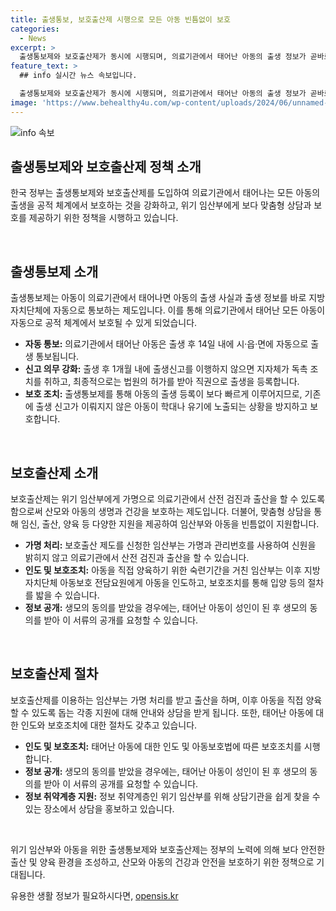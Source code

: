 ```yaml
---
title: 출생통보, 보호출산제 시행으로 모든 아동 빈틈없이 보호
categories:
  - News
excerpt: >
  출생통보제와 보호출산제가 동시에 시행되며, 의료기관에서 태어난 아동의 출생 정보가 곧바로 지자체에 통보된다. 이로써 출생 등록이 보다 빠르게 이루어지고, 아동 보호가 강화될 것으로 기대된다. 또한, 위기 임신부에게는 가명으로 의료기관에서 출산할 수 있는 기회가 제공되며, 전국에 상담체계가 구축되어 위기 임신부 지원이 강화될 예정이다. 추가로, 한부모가족의 지원도 확대되어 향후 더 많은 사람들이 혜택을 받을 수 있을 것으로 보인다.
feature_text: >
  ## info 실시간 뉴스 속보입니다.

  출생통보제와 보호출산제가 동시에 시행되며, 의료기관에서 태어난 아동의 출생 정보가 곧바로 지자체에 통보된다. 이로써 출생 등록이 보다 빠르게 이루어지고, 아동 보호가 강화될 것으로 기대된다. 또한, 위기 임신부에게는 가명으로 의료기관에서 출산할 수 있는 기회가 제공되며, 전국에 상담체계가 구축되어 위기 임신부 지원이 강화될 예정이다. 추가로, 한부모가족의 지원도 확대되어 향후 더 많은 사람들이 혜택을 받을 수 있을 것으로 보인다.
image: 'https://www.behealthy4u.com/wp-content/uploads/2024/06/unnamed-file.png'
---
```


<p><img src="https://www.behealthy4u.com/wp-content/uploads/2024/06/unnamed-file.png" alt="info 속보" /></p>

<h2 data-ke-size="size26">출생통보제와 보호출산제 정책 소개</h2>

<p>한국 정부는 출생통보제와 보호출산제를 도입하여 의료기관에서 태어나는 모든 아동의 출생을 공적 체계에서 보호하는 것을 강화하고, 위기 임산부에게 보다 맞춤형 상담과 보호를 제공하기 위한 정책을 시행하고 있습니다.</p>

<p data-ke-size="size16">&nbsp;</p>

<h2 data-ke-size="size22">출생통보제 소개</h2>

<p>출생통보제는 아동이 의료기관에서 태어나면 아동의 출생 사실과 출생 정보를 바로 지방자치단체에 자동으로 통보하는 제도입니다. 이를 통해 의료기관에서 태어난 모든 아동이 자동으로 공적 체계에서 보호될 수 있게 되었습니다.</p>

<ul>
    <li><b>자동 통보:</b> 의료기관에서 태어난 아동은 출생 후 14일 내에 시·읍·면에 자동으로 출생 통보됩니다.</li>
    <li><b>신고 의무 강화:</b> 출생 후 1개월 내에 출생신고를 이행하지 않으면 지자체가 독촉 조치를 취하고, 최종적으로는 법원의 허가를 받아 직권으로 출생을 등록합니다.</li>
    <li><b>보호 조치:</b> 출생통보제를 통해 아동의 출생 등록이 보다 빠르게 이루어지므로, 기존에 출생 신고가 이뤄지지 않은 아동이 학대나 유기에 노출되는 상황을 방지하고 보호합니다.</li>
</ul>

<p data-ke-size="size16">&nbsp;</p>

<h2 data-ke-size="size22">보호출산제 소개</h2>

<p>보호출산제는 위기 임산부에게 가명으로 의료기관에서 산전 검진과 출산을 할 수 있도록 함으로써 산모와 아동의 생명과 건강을 보호하는 제도입니다. 더불어, 맞춤형 상담을 통해 임신, 출산, 양육 등 다양한 지원을 제공하여 임산부와 아동을 빈틈없이 지원합니다.</p>

<ul>
    <li><b>가명 처리:</b> 보호출산 제도를 신청한 임산부는 가명과 관리번호를 사용하여 신원을 밝히지 않고 의료기관에서 산전 검진과 출산을 할 수 있습니다.</li>
    <li><b>인도 및 보호조치:</b> 아동을 직접 양육하기 위한 숙련기간을 거친 임산부는 이후 지방자치단체 아동보호 전담요원에게 아동을 인도하고, 보호조치를 통해 입양 등의 절차를 밟을 수 있습니다.</li>
    <li><b>정보 공개:</b> 생모의 동의를 받았을 경우에는, 태어난 아동이 성인이 된 후 생모의 동의를 받아 이 서류의 공개를 요청할 수 있습니다.</li>
</ul>

<p data-ke-size="size16">&nbsp;</p>

<h2 data-ke-size="size22">보호출산제 절차</h2>

<p>보호출산제를 이용하는 임산부는 가명 처리를 받고 출산을 하며, 이후 아동을 직접 양육할 수 있도록 돕는 각종 지원에 대해 안내와 상담을 받게 됩니다. 또한, 태어난 아동에 대한 인도와 보호조치에 대한 절차도 갖추고 있습니다.</p>

<ul>
    <li><b>인도 및 보호조치:</b> 태어난 아동에 대한 인도 및 아동보호법에 따른 보호조치를 시행합니다.</li>
    <li><b>정보 공개:</b> 생모의 동의를 받았을 경우에는, 태어난 아동이 성인이 된 후 생모의 동의를 받아 이 서류의 공개를 요청할 수 있습니다.</li>
    <li><b>정보 취약계층 지원:</b> 정보 취약계층인 위기 임산부를 위해 상담기관을 쉽게 찾을 수 있는 장소에서 상담을 홍보하고 있습니다.</li>
</ul>

<p data-ke-size="size16">&nbsp;</p>

<p>위기 임산부와 아동을 위한 출생통보제와 보호출산제는 정부의 노력에 의해 보다 안전한 출산 및 양육 환경을 조성하고, 산모와 아동의 건강과 안전을 보호하기 위한 정책으로 기대됩니다.</p>
유용한 생활 정보가 필요하시다면, <a href="https://opensis.kr" rel="dofollow">opensis.kr</a>


